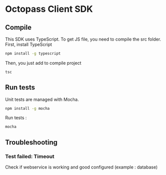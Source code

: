 # Octopass Client SDK

## Compile
This SDK uses TypeScript. To get JS file, you need to compile the src folder.
First, install TypeScript
```bash
npm install -g typescript
```
Then, you just add to compile project
```bash
tsc
```

## Run tests
Unit tests are managed with Mocha.
```bash
npm install -g mocha
```
Run tests :
```bash
mocha
```

## Troubleshooting
### Test failed: Timeout
Check if webservice is working and good configured (example : database)